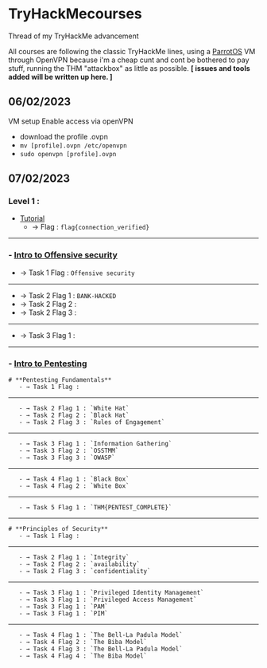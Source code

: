# TryHackMecourses
Thread of my TryHackMe advancement

All courses are following the classic TryHackMe lines, using a [ParrotOS](https://www.parrotsec.org/download/) VM through OpenVPN because i'm a cheap cunt and cont be bothered to pay stuff, running the THM "attackbox" as little as possible. **[ issues and tools added will be written up here. ]**

## **06/02/2023**

VM setup
Enable access via openVPN
  - download the profile .ovpn
  - `mv [profile].ovpn /etc/openvpn`
  - `sudo openvpn [profile].ovpn`


## **07/02/2023**

### Level 1 :
- [Tutorial](https://tryhackme.com/room/tutorial)
   - → Flag : `flag{connection_verified}`
     
------------------------------------------------------------------------------------------------------

### - [Intro to Offensive security](https://tryhackme.com/room/introtooffensivesecurity)
   - → Task 1 Flag : `Offensive security`
---
   - → Task 2 Flag 1 : `BANK-HACKED`
   - → Task 2 Flag 2 :
   - → Task 2 Flag 3 :
---
   - → Task 3 Flag 1 :
     
------------------------------------------------------------------------------------------------------

### - [Intro to Pentesting](https://tryhackme.com/module/introduction-to-offensive-pentesting?ref=blog.tryhackme.com)
    # **Pentesting Fundamentals**
       - → Task 1 Flag :
---
       - → Task 2 Flag 1 : `White Hat`
       - → Task 2 Flag 2 : `Black Hat`
       - → Task 2 Flag 3 : `Rules of Engagement`
---
       - → Task 3 Flag 1 : `Information Gathering`
       - → Task 3 Flag 2 : `OSSTMM`
       - → Task 3 Flag 3 : `OWASP`
---
       - → Task 4 Flag 1 : `Black Box`
       - → Task 4 Flag 2 : `White Box`
---
       - → Task 5 Flag 1 : `THM{PENTEST_COMPLETE}`
---
    # **Principles of Security**
       - → Task 1 Flag :
---
       - → Task 2 Flag 1 : `Integrity`
       - → Task 2 Flag 2 : `availability`
       - → Task 2 Flag 3 : `confidentiality`
---
       - → Task 3 Flag 1 : `Privileged Identity Management`
       - → Task 3 Flag 1 : `Privileged Access Management`
       - → Task 3 Flag 1 : `PAM`
       - → Task 3 Flag 1 : `PIM`
---
       - → Task 4 Flag 1 : `The Bell-La Padula Model`
       - → Task 4 Flag 2 : `The Biba Model`
       - → Task 4 Flag 3 : `The Bell-La Padula Model`
       - → Task 4 Flag 4 : `The Biba Model`
